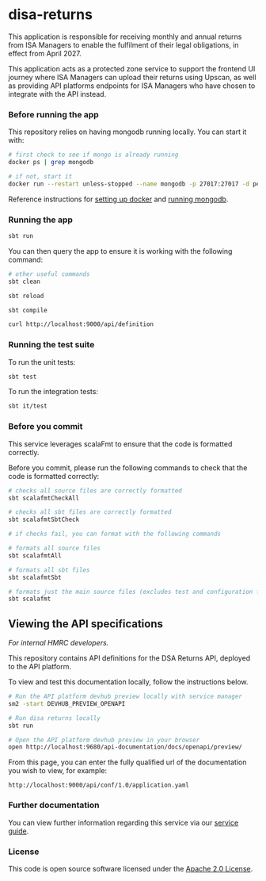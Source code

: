 
# disa-returns

This application is responsible for receiving monthly and annual returns from ISA Managers to enable the fulfilment 
of their legal obligations, in effect from April 2027.

This application acts as a protected zone service to support the frontend UI journey where ISA Managers can upload their
returns using Upscan, as well as providing API platforms endpoints for ISA Managers who have chosen to integrate with 
the API instead.

### Before running the app

This repository relies on having mongodb running locally. You can start it with:

```bash
# first check to see if mongo is already running
docker ps | grep mongodb

# if not, start it
docker run --restart unless-stopped --name mongodb -p 27017:27017 -d percona/percona-server-mongodb:7.0 --replSet rs0
```

Reference instructions for [setting up docker](https://docs.tax.service.gov.uk/mdtp-handbook/documentation/developer-set-up/install-docker.html) and [running mongodb](https://docs.tax.service.gov.uk/mdtp-handbook/documentation/developer-set-up/set-up-mongodb.html#install-mongodb-applesilicon-mac).

### Running the app

```bash
sbt run
```

You can then query the app to ensure it is working with the following command:

```bash
# other useful commands
sbt clean

sbt reload

sbt compile
```

```bash
curl http://localhost:9000/api/definition
```

### Running the test suite

To run the unit tests:

```bash
sbt test
```

To run the integration tests:

```bash
sbt it/test
```

### Before you commit

This service leverages scalaFmt to ensure that the code is formatted correctly. 

Before you commit, please run the following commands to check that the code is formatted correctly:

```bash
# checks all source files are correctly formatted
sbt scalafmtCheckAll

# checks all sbt files are correctly formatted
sbt scalafmtSbtCheck

# if checks fail, you can format with the following commands

# formats all source files
sbt scalafmtAll

# formats all sbt files
sbt scalafmtSbt

# formats just the main source files (excludes test and configuration files)
sbt scalafmt
```

## Viewing the API specifications

*For internal HMRC developers.*

This repository contains API definitions for the DSA Returns API, deployed to the API platform.

To view and test this documentation locally, follow the instructions below.

```zsh
# Run the API platform devhub preview locally with service manager
sm2 -start DEVHUB_PREVIEW_OPENAPI

# Run disa returns locally
sbt run

# Open the API platform devhub preview in your browser
open http://localhost:9680/api-documentation/docs/openapi/preview/
```

From this page, you can enter the fully qualified url of the documentation you wish to view, for example:

```
http://localhost:9000/api/conf/1.0/application.yaml
```

### Further documentation

You can view further information regarding this service via our [service guide](#).

### License

This code is open source software licensed under the [Apache 2.0 License]("http://www.apache.org/licenses/LICENSE-2.0.html").
